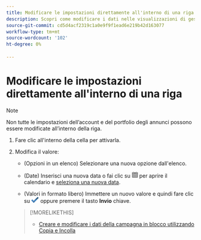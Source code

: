 ```yaml
---
title: Modificare le impostazioni direttamente all'interno di una riga
description: Scopri come modificare i dati nelle visualizzazioni di gestione all’interno della riga.
source-git-commit: cd5d4acf2319c1a0e9f9f1ead6e219b42d163077
workflow-type: tm+mt
source-wordcount: '102'
ht-degree: 0%

---
```


# Modificare le impostazioni direttamente all&#39;interno di una riga

>[!NOTE]
>
>Non tutte le impostazioni dell’account e del portfolio degli annunci possono essere modificate all’interno della riga.

1. Fare clic all&#39;interno della cella per attivarla.

1. Modifica il valore:

   * (Opzioni in un elenco) Selezionare una nuova opzione dall&#39;elenco.

   * (Date) Inserisci una nuova data o fai clic su ![Calendario](/help/search-social-commerce/assets/calendar.png "Calendario") per aprire il calendario e [seleziona una nuova data](/help/search-social-commerce/common-tasks/navigation-editing-selection/calendar.md).

   * (Valori in formato libero) Immettere un nuovo valore e quindi fare clic su ![Salva](/help/search-social-commerce/assets/select.png "Salva") oppure premere il tasto **Invio** chiave.
   >[!MORELIKETHIS]
   >
   >* [Creare e modificare i dati della campagna in blocco utilizzando Copia e Incolla](/help/search-social-commerce/campaign-management/campaigns/copy-paste.md)

